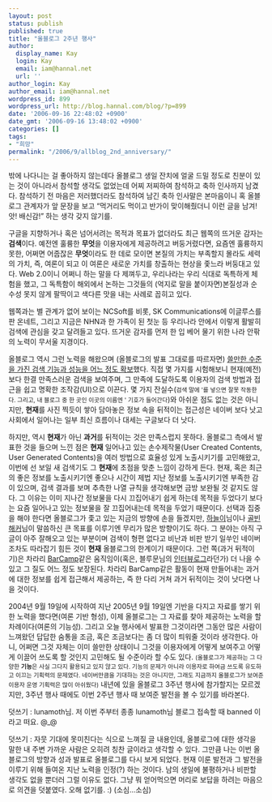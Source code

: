 ```yaml
---
layout: post
status: publish
published: true
title: "올블로그 2주년 행사"
author:
  display_name: Kay
  login: Kay
  email: iam@hannal.net
  url: ''
author_login: Kay
author_email: iam@hannal.net
wordpress_id: 899
wordpress_url: http://blog.hannal.com/blog/?p=899
date: '2006-09-16 22:48:02 +0900'
date_gmt: '2006-09-16 13:48:02 +0900'
categories: []
tags:
- "희망"
permalink: "/2006/9/allblog_2nd_anniversary/"
---
```

<p>밖에 나다니는 걸 좋아하지 않는데다 올블로그 생일 잔치에 얼굴 드밀 정도로 친분이 있는 것이 아니라서 참석할 생각도 없었는데 어찌 저찌하여 참석하고 축하 인사까지 남겼다. 참석하기 전 마음은 저러했더라도 참석하여 남긴 축하 인사말은 본마음이니 혹 올블로그 관계자가 앞 문장을 보고 “먹거리도 먹이고 반가이 맞이해줬더니 이런 글을 남겨! 앗! 배신감!” 하는 생각 갖지 않기를.</p>
<p>구글을 지향하거나 혹은 넘어서려는 목적과 목표가 없더라도 최근 웹쪽의 뜨거운 감자는 <strong>검색</strong>이다. 예전엔 훌륭한 <strong>무엇</strong>을 이용자에게 제공하려고 버둥거렸다면, 요즘엔 훌륭하지 못한, 어쩌면 어줍잖은 <strong>무엇</strong>이라도 한 데로 모이면 본질의 가치는 부족할지 몰라도 세력의 가치, 즉, 여론이 되고 이 여론은 새로운 가치를 창출하는 현상을 좇느라 버둥대고 있다. Web 2.0이니 어쩌니 하는 말을 다 제껴두고, 우리나라는 우리 식대로 독특하게 체험을 했고, 그 독특함이 해외에서 논하는 그것들의 (억지로 말을 붙이자면)본질성과 순수성 못지 않게 팔딱이고 색다른 맛을 내는 사례로 꼽히고 있다.</p>
<p>웹쪽과는 별 관계가 없어 보이는 NCSoft를 비롯, SK Communications에 이글루스를 판 온네트, 그리고 지금은 NHN과 한 가족이 된 첫눈 등 우리나라 안에서 이렇게 활발히 검색에 관심을 갖고 달려들고 있다. 뜨거운 감자를 먼저 한 입 베어 물기 위한 나라 안팎의 노력이 무서울 지경이다.</p>
<p>올블로그 역시 그런 노력을 해왔으며 (올블로그의 발표 그대로를 따르자면) <a href="http://search.allblog.net">쓸만한 수준을 가진 검색 기능과 성능을 어느 정도 확보</a>했다. 직접 몇 가지를 시험해보니 현재(예전)보다 한결 만족스러운 검색을 보여주며, 그 만족에 도달하도록 이용자의 검색 방법과 접근을 쉽고 명확한 조작감(UI)으로 이끈다. 몇 가지 잔실수(<small>검색 말에 '를 넣으면 잘못 작동한다. 그리고, 내 블로그 중 한 곳인 이곳의 이름엔 ' 기호가 들어간다</small>)와 아쉬운 점도 없는 것은 아니지만, <strong>현재</strong>를 사진 찍듯이 쌓아 담아놓은 정보 속을 뒤적이는 접근성은 네이버 보다 낫고 사회에서 일어나는 일부 최신 흐름이나 대세는 구글보다 더 낫다.</p>
<p>하지만, 역시 <strong>현재</strong>가 아닌 <strong>과거</strong>를 뒤적이는 것은 만족스럽지 못하다. 올블로그 측에서 발표한 것을 들으며 느낀 점은 <strong>현재</strong> 일어나고 있는 손수제작물(User Created Contents, User Generated Contents)을 여러 방법으로 효율성 있게 노출시키기를 고민해왔고, 이번에 선 보일 새 검색기도 그 <strong>현재</strong>에 초점을 맞춘 느낌이 강하게 든다. 현재, 혹은 최근의 좋은 정보를 노출시키기엔 좋으나 시간이 제법 지난 정보를 노출시키기엔 부족한 감이 있으며, 검색 결과를 보며 추측한 나열 규칙을 생각해보면 금방 보완될 것 같지도 않다. 그 이유는 이미 지나간 정보물을 다시 끄집어내기 쉽게 하는데 목적을 두었다기 보다는 요즘 일어나고 있는 정보물을 잘 끄집어내는데 목적을 두었기 때문이다. 선택과 집중을 해야 한다면 올블로그가 좇고 있는 지금의 방향에 손을 들겠지만, <a href="http://ceo.blogcocktail.com">하늘이</a>님이나 <a href="http://hacker.golbin.net">골빈해커</a>님이 말씀하신 큰 목표를 이루기엔 무리가 많은 방향이기도 하다. 그 분야는 아직 구글이 아주 잘해오고 있는 부분이며 검색이 형편 없다고 비난과 비판 받기 일쑤인 네이버 조차도 따라잡기 힘든 것이 <strong>현재</strong> 올블로그의 한계이기 때문이다. 그런 쪽(과거 뒤적이기)은 차라리 <a href="http://barcamp.org/BarCampSeoul">BarCamp</a>같은 움직임이(혹은, 블루문님의 <a href="http://interviewlog.com/">인터뷰로그</a>라던가) 더 나을 수 있고 그 질도 어느 정도 보장된다. 차라리 BarCamp같은 활동이 현재 만들어내는 과거에 대한 정보를 쉽게 접근해서 제공하는, 즉 한 다리 거쳐 과거 뒤적이는 것이 낫다면 나을 것이다.</p>
<p>2004년 9월 19일에 시작하여 지난 2005년 9월 19일엔 기반을 다지고 자료를 쌓기 위한 노력을 했다면(여론 기반 형성), 이제 올블로그는 그 자료를 찾아 제공하는 노력을 할 차례이다(여론의 기능성). 그리고 오늘 행사에서 발표한 그것이라면 그동안 많은 사람이 느껴왔던 답답한 숨통을 조금, 혹은 조금보다는 좀 더 많이 틔워줄 것이라 생각한다. 아니, 어쩌면 그것 자체는 이미 쓸만한 상태이니 그것을 이용자에게 어떻게 보여주고 어떻게 이끌어 쓰도록 할 것인지 고민해도 될 수준이라 할 수도 있다. <small>(올블로그가 제공하는 그 다양한 <strong>기능</strong>은 사실 그다지 활용되고 있지 않고 있다. 기능의 문제가 아니라 이용자로 하여금 쓰도록 유도하고 이끄는 기획력의 문제였다. 네이버만큼을 기대하는 것은 아니지만, 그래도 지금까지 올블로그가 보여준 이용자 운영 기획력은 많이 아쉬웠다)</small> 내년에 있을 올블로그 3주년 행사에 참가할지는 모르겠지만, 3주년 행사 때에도 이번 2주년 행사 때 보여준 발전을 볼 수 있기를 바라본다.</p>
<p>덧쓰기 : lunamoth님. 저 이번 주부터 종종 lunamoth님 블로그 접속할 때 banned 이라고 떠요. @_@</p>
<p>덧쓰기 : 자뭇 기대에 못미친다는 식으로 느껴질 글 내용인데, 올블로그에 대한 생각을 말한 내 주변 가까운 사람은 오히려 칭찬 글이라고 생각할 수 있다. 그만큼 나는 이번 올블로그의 방향과 성과 발표로 올블로그를 다시 보게 되었다. 현재 이룬 발전과 그 발전을 이루기 위해 들여온 지난 노력을 인정(?) 하는 것이다. 남의 생일에 불평하거나 비판할 생각도 없을 뿐더러 그럴 이유도 없다. 그냥 뭐 얻어먹으면 머리로 보답을 하려는 마음으로 의견을 덧붙였다. 오해 없기를. :) (소심...소심)</p>
